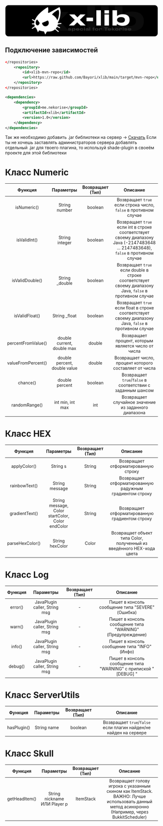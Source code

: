 
![Logo](https://github.com/Bayori/xlib/blob/main/logoXLIB.png?raw=true)


## Подключение зависимостей

```xml
</repositories>
    <repository>
        <id>xlib-mvn-repo</id>
        <url>https://raw.github.com/Bayori/xlib/main/target/mvn-repo</url>
    </repository>
</repositories>
```
```xml
<dependencies>
    <dependency>
        <groupId>me.nekorise</groupId>
        <artifactId>xlib</artifactId>
        <version>1.0</version>
    </dependency>
</dependencies>
```
Так же необходимо добавить .jar библиотеки на сервер -> [Скачать](https://github.com/Bayori/xlib/releases)
Если ты не хочешь заставлять администраторов сервера добавлять отдельный .jar для твоего плагина, то используй shade-plugin в своеём проекте для этой библиотеки

# Класс Numeric
|       Функция      |           Параметры          | Возвращает (Тип) |                                                           Описание                                                          |
|:------------------:|:----------------------------:|:----------------:|:---------------------------------------------------------------------------------------------------------------------------:|
|     isNumeric()    |         String number        |      boolean     |                               Возвращает `true` если строка число, `false` в противном случае                               |
|    isValidInt()    |        String integer        |      boolean     | Возвращает `true` если int в строке соответствует своему диапазону Java (-2147483648 ... 2147483648), `false` в противном случае |
|   isValidDouble()  |        String _double        |      boolean     |                                                              Возвращает `true` если double в строке соответствует своему диапазону Java, `false` в противном случае |
|   isValidFloat()   |         String _float        |      boolean     |                                                              Возвращает `true` если float в строке соответствует своему диапазону Java, `false` в противном случае |
| percentFromValue() |  double current, double max  |      double      |                                     Возвращает процент, которым является число от числа                                     |
| valueFromPercent() | double percent, double value |      double      |                                    Возвращает число, процент которого составляет от числа                                   |
|      chance()      |        double percent        |      boolean     |                                  Возвращает `true`/`false` в соответствии с заданным шансом                                 |
|    randomRange()   |       int min, int max       |        int       |                                     Возвращает случайное значение из заданного диапазона                                    |

# Класс HEX
|     Функция     |                     Параметры                    | Возвращает (Тип) |                                Описание                               |
|:---------------:|:------------------------------------------------:|:----------------:|:---------------------------------------------------------------------:|
|   applyColor()  |                     String s                     |      String      |                  Возвращает отформатированную строку                  |
|  rainbowText()  |                  String message                  |      String      |        Возвращает отформатированную радужным градиентом строку        |
|  gradientText() | String message, Color startColor, Color endColor |      String      |             Возвращает отформатированную градиентом строку            |
| parseHexColor() |                  String hexColor                 |       Color      | Возвращает объект типа Color, полученный из введённого HEX-кода цвета |

# Класс Log
| Функция |           Параметры           | Возвращает (Тип) |                             Описание                            |
|:-------:|:-----------------------------:|:----------------:|:---------------------------------------------------------------:|
| error() | JavaPlugin caller, String msg |        -          |         Пишет в консоль сообщение типа "SEVERE" (Ошибка)        |
|  warn() | JavaPlugin caller, String msg |         -         |    Пишет в консоль сообщение типа "WARNING" (Предупреждение)    |
|  info() | JavaPlugin caller, String msg |      -            |           Пишет в консоль сообщение типа "INFO" (Инфо)          |
| debug() | JavaPlugin caller, String msg |         -         | Пишет в консоль сообщение типа "WARNING" с припиской "[DEBUG] " |

# Класс ServerUtils
|   Функция   |  Параметры  | Возвращает (Тип) |                              Описание                             |
|:-----------:|:-----------:|:----------------:|:-----------------------------------------------------------------:|
| hasPlugin() | String name |      boolean     | Возвращает `true`/`false` если плагин найден/не найден на сервере |

# Класс Skull
|    Функция    |           Параметры          | Возвращает (Тип) |                                                                    Описание                                                                    |
|:-------------:|:----------------------------:|:----------------:|:----------------------------------------------------------------------------------------------------------------------------------------------:|
| getHeadItem() | String nickname ИЛИ Player p |     ItemStack    | Возвращает голову игрока с указанным скином как ItemStack. ВАЖНО: Лучше использовать данный метод асинхронно (Например, через BukkitScheduler) |
